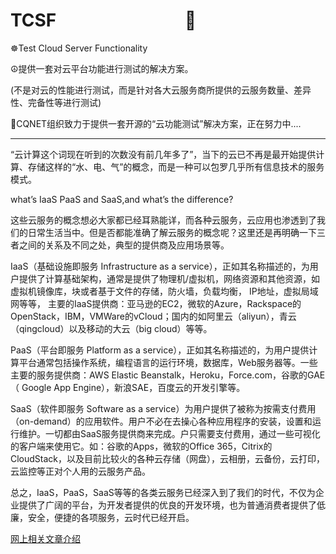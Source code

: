 # TCSF &nbsp;&nbsp;&nbsp;&nbsp;&nbsp;&nbsp;&nbsp;&nbsp;&nbsp;&nbsp;&nbsp;&nbsp;&nbsp;&nbsp;&nbsp;&nbsp;&nbsp;&nbsp;&nbsp;&nbsp;&nbsp;&nbsp;&nbsp;&nbsp;&nbsp;&nbsp;&nbsp;&nbsp;&nbsp;&nbsp;💭

☸Test Cloud Server Functionality

☮提供一套对云平台功能进行测试的解决方案。

(不是对云的性能进行测试，而是针对各大云服务商所提供的云服务数量、差异性、完备性等进行测试)

💪CQNET组织致力于提供一套开源的“云功能测试”解决方案，正在努力中....

----------------------------

“云计算这个词现在听到的次数没有前几年多了”，当下的云已不再是最开始提供计算、存储这样的“水、电、气”的概念，而是一种可以包罗几乎所有信息技术的服务模式。

what’s IaaS PaaS and SaaS,and what’s the difference? 

这些云服务的概念想必大家都已经耳熟能详，而各种云服务，云应用也渗透到了我们的日常生活当中。但是否都能准确了解云服务的概念呢？这里还是再明确一下三者之间的关系及不同之处，典型的提供商及应用场景等。

IaaS（基础设施即服务 Infrastructure as a service），正如其名称描述的，为用户提供了计算基础架构，通常是提供了物理机/虚拟机，网络资源和其他资源，如虚拟机镜像库，块或者基于文件的存储，防火墙，负载均衡， IP地址，虚拟局域网等等， 主要的IaaS提供商：亚马逊的EC2，微软的Azure，Rackspace的OpenStack，IBM，VMWare的vCloud；国内的如阿里云（aliyun），青云（qingcloud）以及移动的大云（big cloud）等等。

PaaS（平台即服务 Platform as a service），正如其名称描述的，为用户提供计算平台通常包括操作系统，编程语言的运行环境，数据库，Web服务器等。一些主要的服务提供商：AWS Elastic Beanstalk，Heroku，Force.com，谷歌的GAE（ Google App Engine），新浪SAE，百度云的开发引擎等。

SaaS（软件即服务 Software as a service）为用户提供了被称为按需支付费用（on-demand）的应用软件。用户不必在去操心各种应用程序的安装，设置和运行维护。一切都由SaaS服务提供商来完成。户只需要支付费用，通过一些可视化的客户端来使用它。如：谷歌的Apps，微软的Office 365，Citrix的CloudStack，以及目前比较火的各种云存储（网盘），云相册，云备份，云打印，云监控等正对个人用的云服务产品。 

总之，IaaS，PaaS，SaaS等等的各类云服务已经深入到了我们的时代，不仅为企业提供了广阔的平台，为开发者提供的优良的开发环境，也为普通消费者提供了低廉，安全，便捷的各项服务，云时代已经开启。

[网上相关文章介绍](https://blog.csdn.net/ithomer/article/details/77842108)
